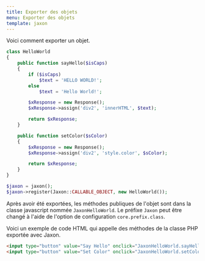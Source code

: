 ```yaml
---
title: Exporter des objets
menu: Exporter des objets
template: jaxon
---
```


Voici comment exporter un objet.

```php
class HelloWorld
{
    public function sayHello($isCaps)
    {
        if ($isCaps)
            $text = 'HELLO WORLD!';
        else
            $text = 'Hello World!';

        $xResponse = new Response();
        $xResponse->assign('div2', 'innerHTML', $text);

        return $xResponse;
    }

    public function setColor($sColor)
    {
        $xResponse = new Response();
        $xResponse->assign('div2', 'style.color', $sColor);

        return $xResponse;
    }
}

$jaxon = jaxon();
$jaxon->register(Jaxon::CALLABLE_OBJECT, new HelloWorld());
```

Après avoir été exportées, les méthodes publiques de l'objet sont dans la classe javascript nommée `JaxonHelloWorld`.
Le préfixe `Jaxon` peut être changé à l'aide de l'option de configuration `core.prefix.class`.

Voici un exemple de code HTML qui appelle des méthodes de la classe PHP exportée avec Jaxon.
```html
<input type="button" value="Say Hello" onclick="JaxonHelloWorld.sayHello(0)" />
<input type="button" value="Set Color" onclick="JaxonHelloWorld.setColor('red')" />
```
